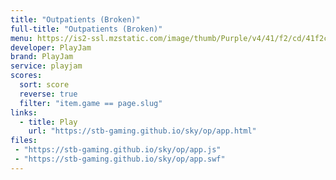```yaml
---
title: "Outpatients (Broken)"
full-title: "Outpatients (Broken)"
menu: https://is2-ssl.mzstatic.com/image/thumb/Purple/v4/41/f2/cd/41f2cdab-01f1-8ebc-1acb-e998e2bd0431/source/512x512bb.jpg
developer: PlayJam
brand: PlayJam
service: playjam
scores:
  sort: score
  reverse: true
  filter: "item.game == page.slug"
links:
  - title: Play
    url: "https://stb-gaming.github.io/sky/op/app.html"
files:
 - "https://stb-gaming.github.io/sky/op/app.js"
 - "https://stb-gaming.github.io/sky/op/app.swf"
---
```

